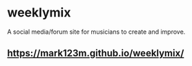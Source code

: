 # weeklymix

A social media/forum site for musicians to create and improve.

## https://mark123m.github.io/weeklymix/

